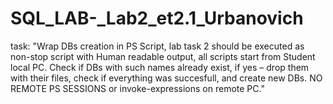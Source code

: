 # SQL_LAB-_Lab2_et2.1_Urbanovich
task: "Wrap DBs creation in PS Script, lab task 2 should be executed as non-stop script with Human readable output, all scripts start from Student local PC. Check if DBs with such names already exist, if yes – drop them with their files, check if everything was succesfull, and create new DBs. NO REMOTE PS SESSIONS or invoke-expressions on remote PC."

